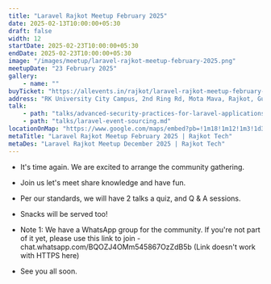 ```yaml
---
title: "Laravel Rajkot Meetup February 2025"
date: 2025-02-13T10:00:00+05:30
draft: false
width: 12
startDate: 2025-02-23T10:00:00+05:30
endDate: 2025-02-23T10:00:00+05:30
image: "/images/meetup/laravel-rajkot-meetup-february-2025.png"
meetupDate: "23 February 2025"
gallery:
    - name: ""
buyTicket: "https://allevents.in/rajkot/laravel-rajkot-meetup-february-2025/80003680520647"
address: "RK University City Campus, 2nd Ring Rd, Mota Mava, Rajkot, Gujarat 360005, India"
talk: 
    - path: "talks/advanced-security-practices-for-laravel-applications.md"
    - path: "talks/laravel-event-sourcing.md"
locationOnMap: "https://www.google.com/maps/embed?pb=!1m18!1m12!1m3!1d3692.4238969546304!2d70.75028447511475!3d22.261926944285523!2m3!1f0!2f0!3f0!3m2!1i1024!2i768!4f13.1!3m3!1m2!1s0x3959cbaf9787c173%3A0x8f107a3a70a8ad61!2sRK%20University%20City%20Campus!5e0!3m2!1sen!2sin!4v1703145039679!5m2!1sen!2sin"  
metaTitle: "Laravel Rajkot Meetup February 2025 | Rajkot Tech"
metaDes: "Laravel Rajkot Meetup December 2025 | Rajkot Tech"
---
```

- It's time again. We are excited to arrange the community gathering.

- Join us let's meet share knowledge and have fun.

- Per our standards, we will have 2 talks a quiz, and Q & A sessions.

- Snacks will be served too!

- Note 1: We have a WhatsApp group for the community. If you're not part of it yet, please use this link to join - chat.whatsapp.com/BQOZJ4OMm545867OzZdB5b (Link doesn't work with HTTPS here)

- See you all soon.